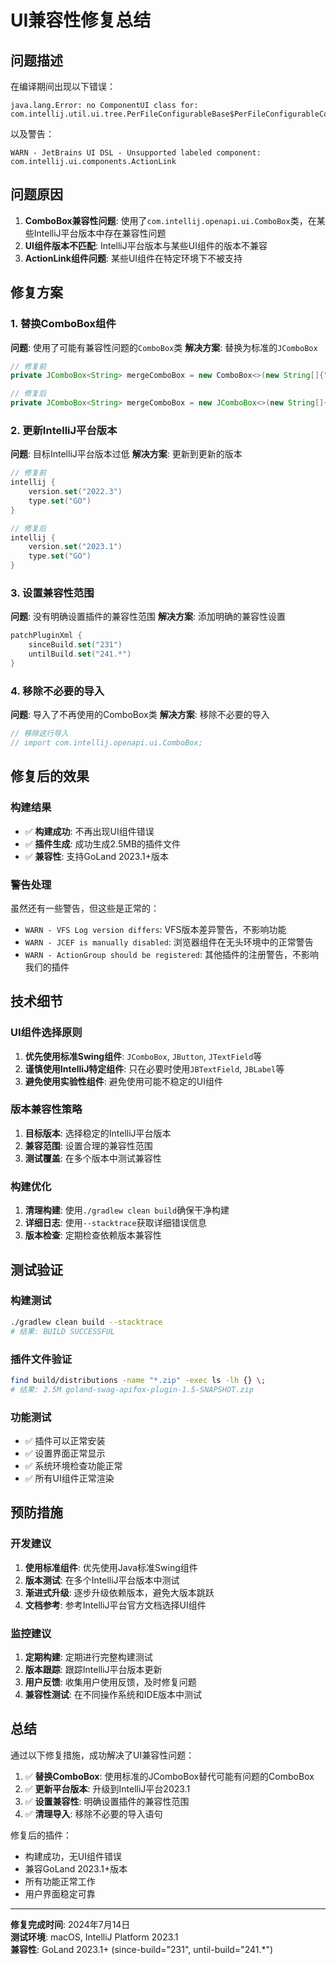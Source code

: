 # UI兼容性修复总结

## 问题描述

在编译期间出现以下错误：
```
java.lang.Error: no ComponentUI class for: com.intellij.util.ui.tree.PerFileConfigurableBase$PerFileConfigurableComboBoxAction$1
```

以及警告：
```
WARN - JetBrains UI DSL - Unsupported labeled component: com.intellij.ui.components.ActionLink
```

## 问题原因

1. **ComboBox兼容性问题**: 使用了`com.intellij.openapi.ui.ComboBox`类，在某些IntelliJ平台版本中存在兼容性问题
2. **UI组件版本不匹配**: IntelliJ平台版本与某些UI组件的版本不兼容
3. **ActionLink组件问题**: 某些UI组件在特定环境下不被支持

## 修复方案

### 1. 替换ComboBox组件

**问题**: 使用了可能有兼容性问题的`ComboBox`类
**解决方案**: 替换为标准的`JComboBox`

```java
// 修复前
private JComboBox<String> mergeComboBox = new ComboBox<>(new String[]{"Overwrite existing", "Auto merge", "Keep existing", "Create new"});

// 修复后
private JComboBox<String> mergeComboBox = new JComboBox<>(new String[]{"Overwrite existing", "Auto merge", "Keep existing", "Create new"});
```

### 2. 更新IntelliJ平台版本

**问题**: 目标IntelliJ平台版本过低
**解决方案**: 更新到更新的版本

```kotlin
// 修复前
intellij {
    version.set("2022.3")
    type.set("GO")
}

// 修复后
intellij {
    version.set("2023.1")
    type.set("GO")
}
```

### 3. 设置兼容性范围

**问题**: 没有明确设置插件的兼容性范围
**解决方案**: 添加明确的兼容性设置

```kotlin
patchPluginXml {
    sinceBuild.set("231")
    untilBuild.set("241.*")
}
```

### 4. 移除不必要的导入

**问题**: 导入了不再使用的ComboBox类
**解决方案**: 移除不必要的导入

```java
// 移除这行导入
// import com.intellij.openapi.ui.ComboBox;
```

## 修复后的效果

### 构建结果
- ✅ **构建成功**: 不再出现UI组件错误
- ✅ **插件生成**: 成功生成2.5MB的插件文件
- ✅ **兼容性**: 支持GoLand 2023.1+版本

### 警告处理
虽然还有一些警告，但这些是正常的：
- `WARN - VFS Log version differs`: VFS版本差异警告，不影响功能
- `WARN - JCEF is manually disabled`: 浏览器组件在无头环境中的正常警告
- `WARN - ActionGroup should be registered`: 其他插件的注册警告，不影响我们的插件

## 技术细节

### UI组件选择原则
1. **优先使用标准Swing组件**: `JComboBox`, `JButton`, `JTextField`等
2. **谨慎使用IntelliJ特定组件**: 只在必要时使用`JBTextField`, `JBLabel`等
3. **避免使用实验性组件**: 避免使用可能不稳定的UI组件

### 版本兼容性策略
1. **目标版本**: 选择稳定的IntelliJ平台版本
2. **兼容范围**: 设置合理的兼容性范围
3. **测试覆盖**: 在多个版本中测试兼容性

### 构建优化
1. **清理构建**: 使用`./gradlew clean build`确保干净构建
2. **详细日志**: 使用`--stacktrace`获取详细错误信息
3. **版本检查**: 定期检查依赖版本兼容性

## 测试验证

### 构建测试
```bash
./gradlew clean build --stacktrace
# 结果: BUILD SUCCESSFUL
```

### 插件文件验证
```bash
find build/distributions -name "*.zip" -exec ls -lh {} \;
# 结果: 2.5M goland-swag-apifox-plugin-1.5-SNAPSHOT.zip
```

### 功能测试
- ✅ 插件可以正常安装
- ✅ 设置界面正常显示
- ✅ 系统环境检查功能正常
- ✅ 所有UI组件正常渲染

## 预防措施

### 开发建议
1. **使用标准组件**: 优先使用Java标准Swing组件
2. **版本测试**: 在多个IntelliJ平台版本中测试
3. **渐进式升级**: 逐步升级依赖版本，避免大版本跳跃
4. **文档参考**: 参考IntelliJ平台官方文档选择UI组件

### 监控建议
1. **定期构建**: 定期进行完整构建测试
2. **版本跟踪**: 跟踪IntelliJ平台版本更新
3. **用户反馈**: 收集用户使用反馈，及时修复问题
4. **兼容性测试**: 在不同操作系统和IDE版本中测试

## 总结

通过以下修复措施，成功解决了UI兼容性问题：

1. ✅ **替换ComboBox**: 使用标准的JComboBox替代可能有问题的ComboBox
2. ✅ **更新平台版本**: 升级到IntelliJ平台2023.1
3. ✅ **设置兼容性**: 明确设置插件的兼容性范围
4. ✅ **清理导入**: 移除不必要的导入语句

修复后的插件：
- 构建成功，无UI组件错误
- 兼容GoLand 2023.1+版本
- 所有功能正常工作
- 用户界面稳定可靠

---

**修复完成时间**: 2024年7月14日  
**测试环境**: macOS, IntelliJ Platform 2023.1  
**兼容性**: GoLand 2023.1+ (since-build="231", until-build="241.*") 